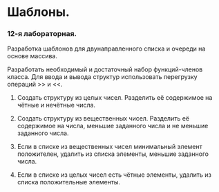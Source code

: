 # Шаблоны.
### 12-я лабораторная.
Разработка шаблонов для  двунаправленного списка и очереди на основе массива. 

Разработать необходимый и достаточный набор функций-членов класса. Для ввода и вывода структур использовать перегрузку операций >> и <<.

1. Создать структуру из целых чисел. Разделить её содержимое на чётные и нечётные числа.
2. Создать структуру из вещественных чисел. Разделить её содержимое на числа, меньшие заданного числа
 и не меньшие заданного числа.
 
1.  Если в списке из вещественных чисел минимальный элемент положителен,
    удалить из списка элементы, меньшие заданного числа.
2.  Если в списке из целых чисел есть чётные элементы, удалить из списка положительные элементы.
